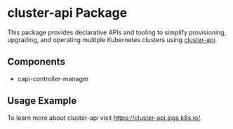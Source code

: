# cluster-api Package

This package provides declarative APIs and tooling to simplify provisioning,
upgrading, and operating multiple Kubernetes clusters using
[cluster-api](https://cluster-api.sigs.k8s.io/).

## Components

* capi-controller-manager

## Usage Example

To learn more about cluster-api visit <https://cluster-api.sigs.k8s.io/>.
